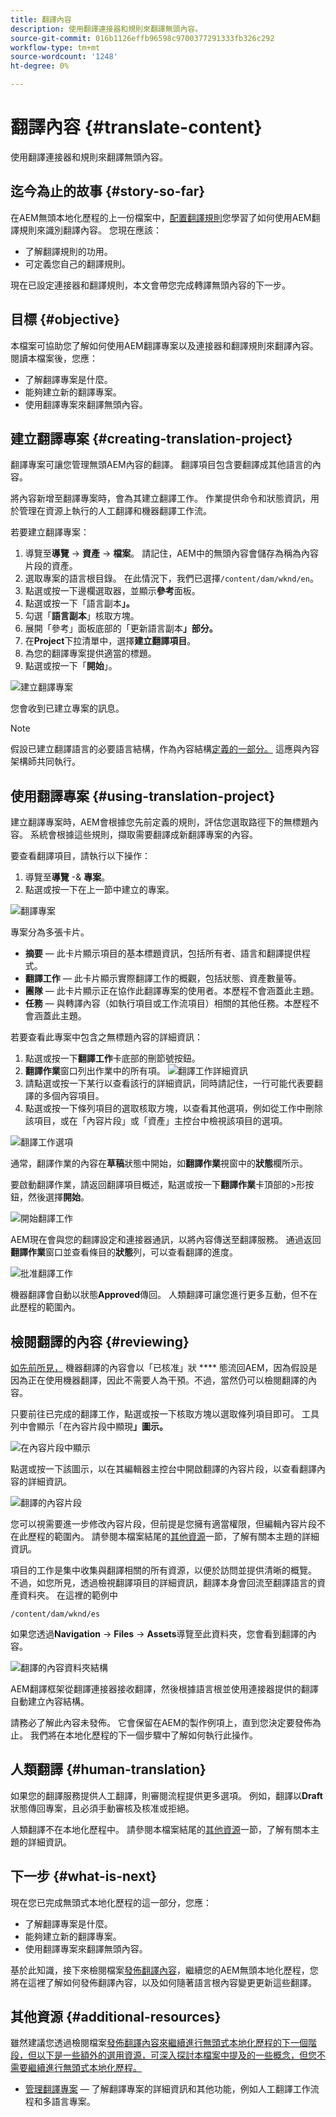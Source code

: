```yaml
---
title: 翻譯內容
description: 使用翻譯連接器和規則來翻譯無頭內容。
source-git-commit: 016b1126effb96598c9700377291333fb326c292
workflow-type: tm+mt
source-wordcount: '1248'
ht-degree: 0%

---
```


# 翻譯內容 {#translate-content}

使用翻譯連接器和規則來翻譯無頭內容。

## 迄今為止的故事 {#story-so-far}

在AEM無頭本地化歷程的上一份檔案中，[配置翻譯規則](translation-rules.md)您學習了如何使用AEM翻譯規則來識別翻譯內容。 您現在應該：

* 了解翻譯規則的功用。
* 可定義您自己的翻譯規則。

現在已設定連接器和翻譯規則，本文會帶您完成轉譯無頭內容的下一步。

## 目標 {#objective}

本檔案可協助您了解如何使用AEM翻譯專案以及連接器和翻譯規則來翻譯內容。 閱讀本檔案後，您應：

* 了解翻譯專案是什麼。
* 能夠建立新的翻譯專案。
* 使用翻譯專案來翻譯無頭內容。

## 建立翻譯專案 {#creating-translation-project}

翻譯專案可讓您管理無頭AEM內容的翻譯。 翻譯項目包含要翻譯成其他語言的內容。

將內容新增至翻譯專案時，會為其建立翻譯工作。 作業提供命令和狀態資訊，用於管理在資源上執行的人工翻譯和機器翻譯工作流。

若要建立翻譯專案：

1. 導覽至&#x200B;**導覽** -> **資產** -> **檔案**。 請記住，AEM中的無頭內容會儲存為稱為內容片段的資產。
1. 選取專案的語言根目錄。 在此情況下，我們已選擇`/content/dam/wknd/en`。
1. 點選或按一下邊欄選取器，並顯示&#x200B;**參考**&#x200B;面板。
1. 點選或按一下「語言副本&#x200B;**」。**
1. 勾選「**語言副本**」核取方塊。
1. 展開「參考」面板底部的「更新語言副本&#x200B;**」部分。**
1. 在&#x200B;**Project**&#x200B;下拉清單中，選擇&#x200B;**建立翻譯項目**。
1. 為您的翻譯專案提供適當的標題。
1. 點選或按一下「**開始**」。

![建立翻譯專案](assets/create-translation-project.png)

您會收到已建立專案的訊息。

>[!NOTE]
>
>假設已建立翻譯語言的必要語言結構，作為內容結構[定義的一部分。](getting-started.md#content-structure) 這應與內容架構師共同執行。

## 使用翻譯專案 {#using-translation-project}

建立翻譯專案時，AEM會根據您先前定義的規則，評估您選取路徑下的無標題內容。 系統會根據這些規則，擷取需要翻譯成新翻譯專案的內容。

要查看翻譯項目，請執行以下操作：

1. 導覽至&#x200B;**導覽** -&amp; **專案**。
1. 點選或按一下在上一節中建立的專案。

![翻譯專案](assets/translation-project.png)

專案分為多張卡片。

* **摘要**  — 此卡片顯示項目的基本標題資訊，包括所有者、語言和翻譯提供程式。
* **翻譯工作**  — 此卡片顯示實際翻譯工作的概觀，包括狀態、資產數量等。
* **團隊**  — 此卡片顯示正在協作此翻譯專案的使用者。本歷程不會涵蓋此主題。
* **任務**  — 與轉譯內容（如執行項目或工作流項目）相關的其他任務。本歷程不會涵蓋此主題。

若要查看此專案中包含之無標題內容的詳細資訊：

1. 點選或按一下&#x200B;**翻譯工作**&#x200B;卡底部的刪節號按鈕。
1. **翻譯作業**窗口列出作業中的所有項。
   ![翻譯工作詳細資訊](assets/translation-job-detail.png)
1. 請點選或按一下某行以查看該行的詳細資訊，同時請記住，一行可能代表要翻譯的多個內容項目。
1. 點選或按一下條列項目的選取核取方塊，以查看其他選項，例如從工作中刪除該項目，或在「內容片段」或「資產」主控台中檢視該項目的選項。

![翻譯工作選項](assets/translation-job-options.png)

通常，翻譯作業的內容在&#x200B;**草稿**&#x200B;狀態中開始，如&#x200B;**翻譯作業**&#x200B;視窗中的&#x200B;**狀態**&#x200B;欄所示。

要啟動翻譯作業，請返回翻譯項目概述，點選或按一下&#x200B;**翻譯作業**&#x200B;卡頂部的>形按鈕，然後選擇&#x200B;**開始**。

![開始翻譯工作](assets/start-translation-job.png)

AEM現在會與您的翻譯設定和連接器通訊，以將內容傳送至翻譯服務。 通過返回&#x200B;**翻譯作業**&#x200B;窗口並查看條目的&#x200B;**狀態**&#x200B;列，可以查看翻譯的進度。

![批准翻譯工作](assets/translation-job-approved.png)

機器翻譯會自動以狀態&#x200B;**Approved**&#x200B;傳回。 人類翻譯可讓您進行更多互動，但不在此歷程的範圍內。

## 檢閱翻譯的內容 {#reviewing}

[如先前所見，](#using-translation-project) 機器翻譯的內容會以「已核准」狀 **** 態流回AEM，因為假設是因為正在使用機器翻譯，因此不需要人為干預。不過，當然仍可以檢閱翻譯的內容。

只要前往已完成的翻譯工作，點選或按一下核取方塊以選取條列項目即可。 工具列中會顯示「在內容片段中顯現&#x200B;**」圖示。**

![在內容片段中顯示](assets/reveal-in-content-fragment.png)

點選或按一下該圖示，以在其編輯器主控台中開啟翻譯的內容片段，以查看翻譯內容的詳細資訊。

![翻譯的內容片段](assets/translated-content-fragment.png)

您可以視需要進一步修改內容片段，但前提是您擁有適當權限，但編輯內容片段不在此歷程的範圍內。 請參閱本檔案結尾的[其他資源](#additional-resources)一節，了解有關本主題的詳細資訊。

項目的工作是集中收集與翻譯相關的所有資源，以便於訪問並提供清晰的概覽。 不過，如您所見，透過檢視翻譯項目的詳細資訊，翻譯本身會回流至翻譯語言的資產資料夾。 在這裡的範例中

```text
/content/dam/wknd/es
```

如果您透過&#x200B;**Navigation** -> **Files** -> **Assets**&#x200B;導覽至此資料夾，您會看到翻譯的內容。

![翻譯的內容資料夾結構](assets/translated-file-content.png)

AEM翻譯框架從翻譯連接器接收翻譯，然後根據語言根並使用連接器提供的翻譯自動建立內容結構。

請務必了解此內容未發佈。 它會保留在AEM的製作例項上，直到您決定要發佈為止。 我們將在本地化歷程的下一個步驟中了解如何執行此操作。

## 人類翻譯 {#human-translation}

如果您的翻譯服務提供人工翻譯，則審閱流程提供更多選項。 例如，翻譯以&#x200B;**Draft**&#x200B;狀態傳回專案，且必須手動審核及核准或拒絕。

人類翻譯不在本地化歷程中。 請參閱本檔案結尾的[其他資源](#additional-resources)一節，了解有關本主題的詳細資訊。

## 下一步 {#what-is-next}

現在您已完成無頭式本地化歷程的這一部分，您應：

* 了解翻譯專案是什麼。
* 能夠建立新的翻譯專案。
* 使用翻譯專案來翻譯無頭內容。

基於此知識，接下來檢閱檔案[發佈翻譯內容](publish-content.md)，繼續您的AEM無頭本地化歷程，您將在這裡了解如何發佈翻譯內容，以及如何隨著語言根內容變更更新這些翻譯。

## 其他資源 {#additional-resources}

雖然建議您透過檢閱檔案[發佈翻譯內容來繼續進行無頭式本地化歷程的下一個階段，但以下是一些額外的選用資源，可深入探討本檔案中提及的一些概念，但您不需要繼續進行無頭式本地化歷程。](publish-content.md)

* [管理翻譯專案](/help/sites-cloud/administering/translation/managing-projects.md)  — 了解翻譯專案的詳細資訊和其他功能，例如人工翻譯工作流程和多語言專案。

